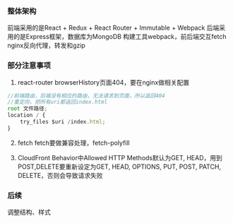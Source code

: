 ### 整体架构
前端采用的是React + Redux + React Router + Immutable + Webpack
后端采用的是Express框架，数据库为MongoDB
构建工具webpack，前后端交互fetch
nginx反向代理，转发和gzip

### 部分注意事项
1. react-router browserHistory页面404，要在nginx做相关配置
```js
//前端路由，后端没有相应的路由，无法请求到页面，所以返回404
//重定向，把所有uri都返回index.html
root 文件路径;
location / {
    try_files $uri /index.html;
}
```

2. fetch
fetch要做兼容处理，fetch-polyfill

3. CloudFront
Behavior中Allowed HTTP Methods默认为GET, HEAD，用到POST,DELETE要重新设定为GET, HEAD, OPTIONS, PUT, POST, PATCH, DELETE，否则会导致请求失败

### 后续
调整结构、样式
